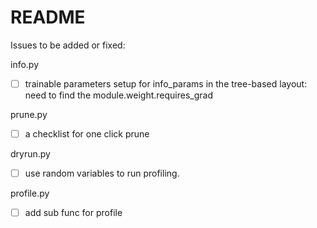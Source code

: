 # README


Issues to be added or fixed:

info.py
- [ ] trainable parameters setup for info_params in the tree-based layout: need to find the module.weight.requires_grad

prune.py
- [ ] a checklist for one click prune

dryrun.py 
- [ ] use random variables to run profiling.


profile.py
- [ ] add sub func for profile

 